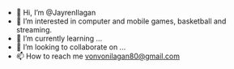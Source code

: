 - 👋 Hi, I’m @JayrenIlagan
- 👀 I’m interested in computer and mobile games, basketball and streaming.
- 🌱 I’m currently learning ...
- 💞️ I’m looking to collaborate on ...
- 📫 How to reach me vonvonilagan80@gmail.com

<!---
JayrenIlagan/JayrenIlagan is a ✨ special ✨ repository because its `README.md` (this file) appears on your GitHub profile.
You can click the Preview link to take a look at your changes.
--->
